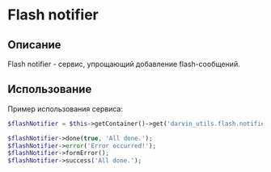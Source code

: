 Flash notifier
==============

## Описание

Flash notifier - сервис, упрощающий добавление flash-сообщений.

## Использование

Пример использования сервиса:

```php
$flashNotifier = $this->getContainer()->get('darvin_utils.flash.notifier');

$flashNotifier->done(true, 'All done.');
$flashNotifier->error('Error occurred!');
$flashNotifier->formError();
$flashNotifier->success('All done.');
```
